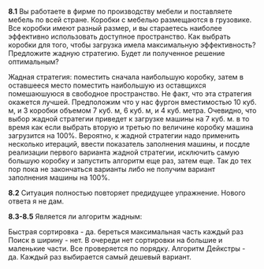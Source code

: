 **8.1**  Вы работаете в фирме по производству мебели и поставляете мебель по всей стране. Коробки с мебелью размещаются в грузовике. Все коробки имеют разный размер, и вы стараетесь наиболее эффективно использовать доступное пространство. Как выбрать коробки для того, чтобы загрузка имела максимальную эффективность? Предложите жадную стратегию. Будет ли полученное решение оптимальным?

Жадная стратегия: поместить сначала наибольшую коробку, затем в оставшееся место поместить наибольшую из оставщихся помешаюшуюся в свободное пространство. Не факт, что эта стратегия окажется лучшей. Предположим что у нас фургон вместимостью 10 куб. м, и 3 коробки объемом 7 куб. м, 6 куб. м, и 4 куб. метра. Очевидно, что выбор жадной стратегии приведет к загрузке машины на 7 куб. м. в то время как если выбрать вторую и третью по величине коробку машина загрузится на 100%.
Вероятно, к жадной стратегии надо применить несколько итераций, ввести показатель заполнения машины, и посдле реализации первого варианта жадной стратегии, исключить самую большую коробку и запустить алгоритм еще раз, затем еще. Так до тех пор пока не закончаться варианты либо не получим вариант заполнения машины на 100%.

**8.2** Ситуация полностью повторяет предидущее упражнение. Нового ответа я не дам.

**8.3-8.5** Является ли алгоритм жадным:

Быстрая сортировка - да. береться максимальная часть каждый раз
Поиск в ширину - нет. В очереди нет сортировки на большие и маленькие части. Все проверяется по порядку.
Алгоритм Дейкстры - да. Каждый раз выбирается самый дешевый вариант.

